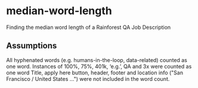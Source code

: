 # median-word-length
Finding the median word length of a Rainforest QA Job Description

## Assumptions
All hyphenated words (e.g. humans-in-the-loop, data-related) counted as one word.
Instances of 100%, 75%, 401k, ‘e.g.’, QA and 3x were counted as one word
Title, apply here button, header, footer and location info ("San Francisco / United States ...") were not included in the word count.
